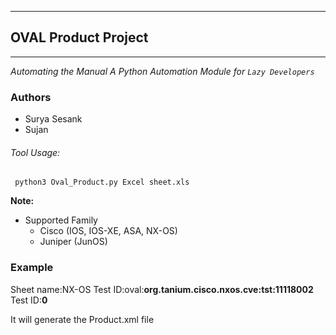 ---------------------------------------------------------

## OVAL  Product  Project
---------------------------------------------------------------
_Automating the Manual_ _A Python Automation Module for `Lazy Developers`_

### Authors
- Surya Sesank
- Sujan

###### Tool Usage:

 <code> python3 Oval_Product.py Excel sheet.xls</code>

**Note:**

-   Supported Family
    -   Cisco (IOS, IOS-XE, ASA, NX-OS)
    -   Juniper (JunOS)
 
### Example 
Sheet name:NX-OS
Test ID:oval:**org.tanium.cisco.nxos.cve:tst:11118002**
Test ID:**0**

It will generate the Product.xml file 